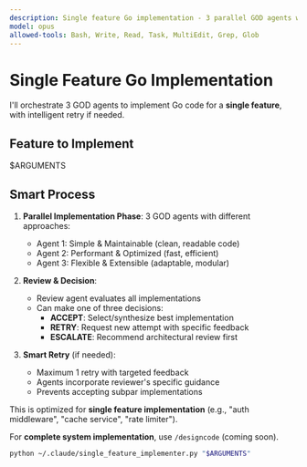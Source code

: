 ```yaml
---
description: Single feature Go implementation - 3 parallel GOD agents with smart retry
model: opus
allowed-tools: Bash, Write, Read, Task, MultiEdit, Grep, Glob
---
```


# Single Feature Go Implementation

I'll orchestrate 3 GOD agents to implement Go code for a **single feature**, with intelligent retry if needed.

## Feature to Implement
$ARGUMENTS

## Smart Process

1. **Parallel Implementation Phase**: 3 GOD agents with different approaches:
   - Agent 1: Simple & Maintainable (clean, readable code)
   - Agent 2: Performant & Optimized (fast, efficient)
   - Agent 3: Flexible & Extensible (adaptable, modular)

2. **Review & Decision**:
   - Review agent evaluates all implementations
   - Can make one of three decisions:
     - **ACCEPT**: Select/synthesize best implementation
     - **RETRY**: Request new attempt with specific feedback
     - **ESCALATE**: Recommend architectural review first

3. **Smart Retry** (if needed):
   - Maximum 1 retry with targeted feedback
   - Agents incorporate reviewer's specific guidance
   - Prevents accepting subpar implementations

This is optimized for **single feature implementation** (e.g., "auth middleware", "cache service", "rate limiter").

For **complete system implementation**, use `/designcode` (coming soon).

```bash
python ~/.claude/single_feature_implementer.py "$ARGUMENTS"
```